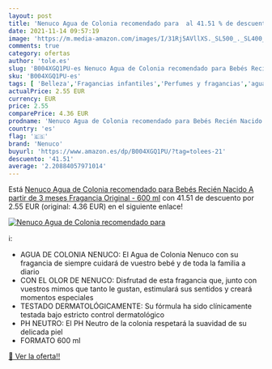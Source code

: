 ```yaml
---
layout: post
title: 'Nenuco Agua de Colonia recomendado para  al 41.51 % de descuento'
date: 2021-11-14 09:57:19
image: 'https://m.media-amazon.com/images/I/31Rj5AVllXS._SL500_._SL400_.jpg'
comments: true
category: ofertas
author: 'tole.es'
slug: 'B004XGQ1PU-es Nenuco Agua de Colonia recomendado para Bebés Recién...'
sku: 'B004XGQ1PU-es'
tags: [ 'Belleza','Fragancias infantiles','Perfumes y fragancias','agua','colonia','de','nenuco', ]
actualPrice: 2.55 EUR
currency: EUR
price: 2.55
comparePrice: 4.36 EUR
prodname: 'Nenuco Agua de Colonia recomendado para Bebés Recién Nacido  A partir de 3 meses  Fragancia Original - 600 ml'
country: 'es'
flag: '🇪🇸'
brand: 'Nenuco'
buyurl: 'https://www.amazon.es/dp/B004XGQ1PU/?tag=tolees-21'
descuento: '41.51'
average: '2.20884057971014'
---
```


Está [Nenuco Agua de Colonia recomendado para Bebés Recién Nacido  A partir de 3 meses  Fragancia Original - 600 ml](https://www.amazon.es/dp/B004XGQ1PU/?tag=tolees-21) con 41.51 de descuento por 2.55 EUR (original: 4.36 EUR) en el siguiente enlace!

[![Nenuco Agua de Colonia recomendado para ](https://m.media-amazon.com/images/I/31Rj5AVllXS._SL500_._SL400_.jpg)](https://www.amazon.es/dp/B004XGQ1PU/?tag=tolees-21)

ℹ️:

- AGUA DE COLONIA NENUCO: El Agua de Colonia Nenuco con su fragancia de siempre cuidará de vuestro bebé y de toda la familia a diario
- CON EL OLOR DE NENUCO: Disfrutad de esta fragancia que, junto con vuestros mimos que tanto le gustan, estimulará sus sentidos y creará momentos especiales
- TESTADO DERMATOLÓGICAMENTE: Su fórmula ha sido clínicamente testada bajo estricto control dermatológico
- PH NEUTRO: El PH Neutro de la colonia respetará la suavidad de su delicada piel
- FORMATO 600 ml

[🛒 Ver la oferta!!](https://www.amazon.es/dp/B004XGQ1PU/?tag=tolees-21)
